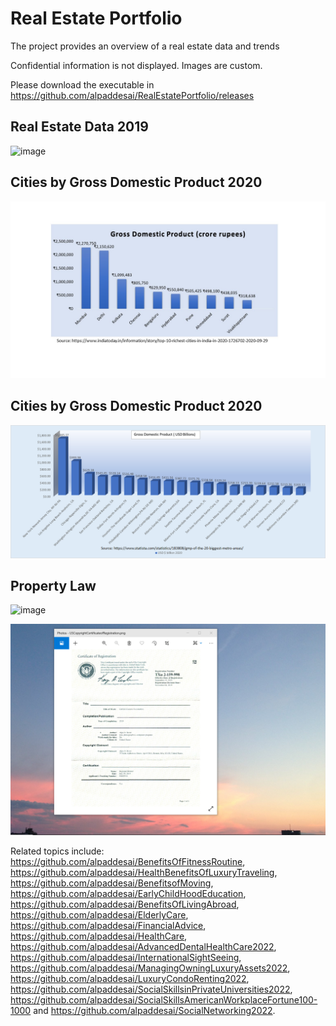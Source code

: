 # Real Estate Portfolio

The project provides an overview of a real estate data and trends

Confidential information is not displayed. Images are custom.

Please download the executable in https://github.com/alpaddesai/RealEstatePortfolio/releases

## Real Estate Data 2019
![image](RealEstateImage.png)

## Cities by Gross Domestic Product 2020
![image](Indian_cities_GDP_2020.jpg)

## Cities by Gross Domestic Product 2020
![image](GrossDomesticProduct.png)

## Property Law 
![image](propertylaw_UK.jpg)

![image](USCopyrightCertificate.png)

Related topics include: https://github.com/alpaddesai/BenefitsOfFitnessRoutine, https://github.com/alpaddesai/HealthBenefitsOfLuxuryTraveling, https://github.com/alpaddesai/BenefitsofMoving, https://github.com/alpaddesai/EarlyChildHoodEducation, https://github.com/alpaddesai/BenefitsOfLivingAbroad, https://github.com/alpaddesai/ElderlyCare, https://github.com/alpaddesai/FinancialAdvice,  https://github.com/alpaddesai/HealthCare, https://github.com/alpaddesai/AdvancedDentalHealthCare2022, https://github.com/alpaddesai/InternationalSightSeeing, https://github.com/alpaddesai/ManagingOwningLuxuryAssets2022, https://github.com/alpaddesai/LuxuryCondoRenting2022, https://github.com/alpaddesai/SocialSkillsinPrivateUniversities2022, https://github.com/alpaddesai/SocialSkillsAmericanWorkplaceFortune100-1000 and https://github.com/alpaddesai/SocialNetworking2022.
